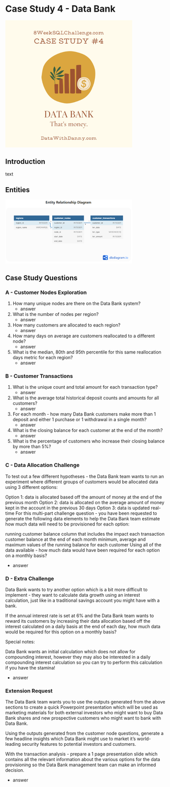 # Case Study 4 - Data Bank
<img src ="https://github.com/lion-star-gold/8-week-SQL-challenge/blob/main/Case%20Study%204%20-%20Data%20Bank/4_main_image.png" width="400">

## Introduction
text

## Entities
<img src = "https://github.com/lion-star-gold/8-week-SQL-challenge/blob/main/Case%20Study%204%20-%20Data%20Bank/ERD.PNG" width = "400">

## Case Study Questions
### A - Customer Nodes Exploration
1. How many unique nodes are there on the Data Bank system?
   * answer
2. What is the number of nodes per region?
   * answer
3. How many customers are allocated to each region?
   * answer
4. How many days on average are customers reallocated to a different node?
   * answer
5. What is the median, 80th and 95th percentile for this same reallocation days metric for each region?
   * answer
### B - Customer Transactions
1. What is the unique count and total amount for each transaction type?
   * answer
2. What is the average total historical deposit counts and amounts for all customers?
   * answer
3. For each month - how many Data Bank customers make more than 1 deposit and either 1 purchase or 1 withdrawal in a single month?
   * answer
4. What is the closing balance for each customer at the end of the month?
   * answer
5. What is the percentage of customers who increase their closing balance by more than 5%?
   * answer
### C - Data Allocation Challenge
To test out a few different hypotheses - the Data Bank team wants to run an experiment where different groups of customers would be allocated data using 3 different options:

Option 1: data is allocated based off the amount of money at the end of the previous month
Option 2: data is allocated on the average amount of money kept in the account in the previous 30 days
Option 3: data is updated real-time
For this multi-part challenge question - you have been requested to generate the following data elements to help the Data Bank team estimate how much data will need to be provisioned for each option:

running customer balance column that includes the impact each transaction
customer balance at the end of each month
minimum, average and maximum values of the running balance for each customer
Using all of the data available - how much data would have been required for each option on a monthly basis?
* answer

### D - Extra Challenge
Data Bank wants to try another option which is a bit more difficult to implement - they want to calculate data growth using an interest calculation, just like in a traditional savings account you might have with a bank.

If the annual interest rate is set at 6% and the Data Bank team wants to reward its customers by increasing their data allocation based off the interest calculated on a daily basis at the end of each day, how much data would be required for this option on a monthly basis?

Special notes:

Data Bank wants an initial calculation which does not allow for compounding interest, however they may also be interested in a daily compounding interest calculation so you can try to perform this calculation if you have the stamina!
* answer
### Extension Request
The Data Bank team wants you to use the outputs generated from the above sections to create a quick Powerpoint presentation which will be used as marketing materials for both external investors who might want to buy Data Bank shares and new prospective customers who might want to bank with Data Bank.

Using the outputs generated from the customer node questions, generate a few headline insights which Data Bank might use to market it’s world-leading security features to potential investors and customers.

With the transaction analysis - prepare a 1 page presentation slide which contains all the relevant information about the various options for the data provisioning so the Data Bank management team can make an informed decision.
* answer
